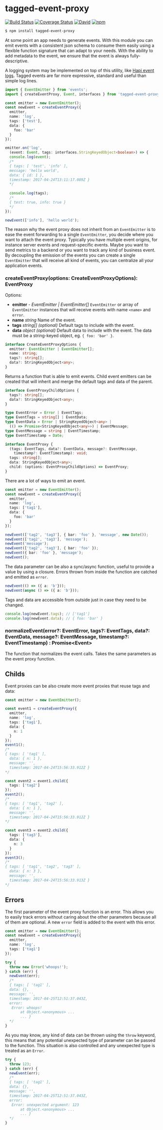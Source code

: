 # tagged-event-proxy

[![Build Status](https://travis-ci.org/gagle/tagged-event-proxy.svg?branch=master)](https://travis-ci.org/gagle/tagged-event-proxy)
[![Coverage Status](https://coveralls.io/repos/github/gagle/tagged-event-proxy/badge.svg?branch=master)](https://coveralls.io/github/gagle/tagged-event-proxy?branch=master)
[![David](https://img.shields.io/david/gagle/tagged-event-proxy.svg)](https://david-dm.org/gagle/tagged-event-proxy)
[![npm](https://img.shields.io/npm/dm/tagged-event-proxy.svg)](https://www.npmjs.com/package/tagged-event-proxy)

```bash
$ npm install tagged-event-proxy
```

At some point an app needs to generate events. With this module you can emit events with a consistent json schema to consume them easily using a flexible function signature that can adapt to your needs. With the ability to add metadata to the event, we ensure that the event is always fully-descriptive.

A logging system may be implemented on top of this utility, like [Hapi event logs](https://hapijs.com/tutorials/logging). Tagged events are far more expressive, standard and useful than simple log lines.

```typescript
import { EventEmitter } from 'events';
import { createEventProxy, Event, interfaces } from 'tagged-event-proxy';

const emitter = new EventEmitter();
const newEvent = createEventProxy({
  emitter,
  name: 'log',
  tags: ['test'],
  data: {
    foo: 'bar'
  }
});

emitter.on('log',
  (event: Event, tags: interfaces.StringKeyedObject<boolean>) => {
  console.log(event);
  /*
  { tags: [ 'test', 'info' ],
  message: 'hello world',
  data: { id: 1 },
  timestamp: 2017-04-24T13:11:17.089Z }
  */
  
  console.log(tags);
  /*
  { test: true, info: true }
  */
});

newEvent(['info'], 'hello world');
```

The reason why the event proxy does not inherit from an `EventEmitter` is to ease the event forwarding to a single `EventEmitter`, you decide where you want to attach the event proxy. Typically you have multiple event origins, for instance server events and request-specific events. Maybe you want to send metrics to a backend or you want to track any kind of business event. By decoupling the emission of the events you can create a single `EventEmitter` that will receive all kind of events, you can centralize all your application events.

### createEventProxy(options: CreateEventProxyOptions): EventProxy

Options: 

- __emitter__ - _EventEmitter | EventEmitter[]_ `EventEmitter` or array of `EventEmitter` instances that will receive events with name `<name>` and `error`.
- __name__ _string_ Name of the event.
- __tags__ _string[] (optional)_ Default tags to include with the event.
- __data__ _object (optional)_ Default data to include with the event. The data must be a string-keyed object, eg. `{ foo: 'bar' }`.

```typeScript
interface CreateEventProxyOptions {
  emitter: EventEmitter | EventEmitter[];
  name: string;
  tags?: string[];
  data?: StringKeyedObject<any>;
}
```

Returns a function that is able to emit events. Child event emitters can be created that will inherit and merge the default tags and data of the parent.

```typeScript
interface EventProxyChildOptions {
  tags?: string[];
  data?: StringKeyedObject<any>;
}

type EventError = Error | EventTags;
type EventTags = string[] | EventData;
type EventData = Error | StringKeyedObject<any> |
  (() => Promise<StringKeyedObject<any>>) | EventMessage;
type EventMessage = string | EventTimestamp;
type EventTimestamp = Date;

interface EventProxy {
  (tags: EventTags, data?: EventData, message?: EventMessage,
    timestamp?: EventTimestamp): void;
  tags: string[];
  data: StringKeyedObject<any>;
  child: (options: EventProxyChildOptions) => EventProxy;
}
```

There are a lot of ways to emit an event.

```typescript
const emitter = new EventEmitter();
const newEvent = createEventProxy({
  emitter,
  name: 'log',
  tags: ['tag1'],
  data: {
    foo: 'bar'
  }
});

newEvent(['tag2', 'tag3'], { bar: 'foo' }, 'message', new Date());
newEvent(['tag2', 'tag3'], 'message');
newEvent('message');
newEvent(['tag2', 'tag3'], { bar: 'foo' });
newEvent({ bar: 'foo' }, 'message');
newEvent();
```

The data parameter can be also a sync/async function, useful to provide a value by using a closure. Errors thrown from inside the function are catched and emitted as `error`.

```typescript
newEvent(() => ({ a: 'b'}));
newEvent(async () => ({ a: 'b'}));
```

Tags and data are accessible from outside just in case they need to be changed.

```typescript
console.log(newEvent.tags); // ['tag1']
console.log(newEvent.data); // { foo: 'bar' }
```

### normalizeEvent(error?: EventError, tags?: EventTags, data?: EventData, message?: EventMessage, timestamp?: EventTimestamp) : Promise\<Event\>

The function that normalizes the event calls. Takes the same parameters as the event proxy function.

## Childs

Event proxies can be also create more event proxies that reuse tags and data:

```typescript
const emitter = new EventEmitter();

const event1 = createEventProxy({
  emitter,
  name: 'log',
  tags: ['tag1'],
  data: {
    n: 1
  }
});
event1();
/*
{ tags: [ 'tag1' ],
  data: { n: 1 },
  message: '',
  timestamp: 2017-04-24T15:56:33.912Z }
*/

const event2 = event1.child({
  tags: ['tag2']
});
event2();
/*
{ tags: [ 'tag1', 'tag2' ],
  data: { n: 1 },
  message: '',
  timestamp: 2017-04-24T15:56:33.912Z }
*/

const event3 = event2.child({
  tags: ['tag3'],
  data: {
    n: 3
  }
});
event3();
/*
{ tags: [ 'tag1', 'tag2', 'tag3' ],
  data: { n: 3 },
  message: '',
  timestamp: 2017-04-24T15:56:33.913Z }
*/
```

## Errors

The first parameter of the event proxy function is an error. This allows you to easily track errors without caring about the other parameters because all of them are optional. A new `error` field is added to the event with this error.

```typescript
const emitter = new EventEmitter();
const newEvent = createEventProxy({
  emitter,
  name: 'log',
  tags: ['tag1']
});

try {
  throw new Error('whoops!');
} catch (err) {
  newEvent(err);
  /*
  { tags: [ 'tag1' ],
  data: {},
  message: '',
  timestamp: 2017-04-25T12:51:37.043Z,
  error:
   Error: whoops!
       at Object.<anonymous> ...
       ... }
  */
}
```

As you may know, any kind of data can be thrown using the `throw` keyword, this means that any potential unexpected type of parameter can be passed to the function. This situation is also controlled and any unexpected type is treated as an `Error`.

```typescript
try {
  throw 123;
} catch (err) {
  newEvent(err);
  /*
  { tags: [ 'tag1' ],
  data: {},
  message: '',
  timestamp: 2017-04-25T12:51:37.043Z,
  error:
   Error: unexpected argument: 123
       at Object.<anonymous> ...
       ... }
  */
}
```
